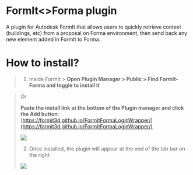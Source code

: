 # FormIt<>Forma plugin
A plugin for Autodesk FormIt that allows users to quickly retrieve context (buildings, etc) from a proposal on Forma environment,
then send back any new element added in FormIt to Forma.

# How to install?
>
> 1. Inside FormIt > **Open Plugin Manager > Public > Find FormIt-Forma and toggle to install it**
>
<!-- > ![](https://formit3d.github.io/FormItFormaLoginWrapper/v24_0/assets/readme_image1a.png) -->
>
> *Or*
>
> **Paste the install link at the bottom of the Plugin manager and click the Add button**: [https://formit3d.github.io/FormItFormaLoginWrapper/](https://formit3d.github.io/FormItFormaLoginWrapper/)
>
> ![](https://formit3d.github.io/FormItFormaLoginWrapper/v24_0/assets/readme_image1b.png)
>
> 2. Once installed, the plugin will appear at the end of the tab bar on the right
>
> ![](https://formit3d.github.io/FormItFormaLoginWrapper/v24_0/assets/readme_image2.png)
